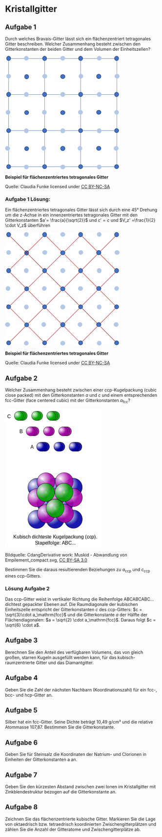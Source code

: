 <!--
author: Claudia Funke
email: claudia.funke@physik.tu-freiberg.de
title: Übung Struktur der Materie I, Arbeitsblatt 3

-->

# Kristallgitter
## Aufgabe 1
Durch welches Bravais-Gitter lässt sich ein flächenzentriert tetragonales Gitter beschreiben. Welcher Zusammenhang besteht zwischen den Gitterkonstanten der beiden Gitter und dem Volumen der Einheitszellen?

!["flächenzentriertes tetragonales Gitter"](media/flaechenzentriert_tetragonal.png)

 **Beispiel für flächenzentriertes tetragonales Gitter**
 
Quelle:  Claudia Funke licensed under [CC BY-NC-SA ](https://creativecommons.org/licenses/by-nc-sa/4.0/)

### Aufgabe 1 Lösung:
Ein flächenzentriertes tetragonales Gitter lässt sich durch eine 45° Drehung um die z-Achse in ein innenzentriertes tetragonales Gitter mit den Gitterkonstanten $a'= \frac{a}{\sqrt{2}}$ und
$c' = c$ und $V_z' =\frac{1}{2} \cdot V_z$ überführen


!["flächenzentriertes tetragonales Gitter"](media/flaechenzentriert-tetragonal2.png)

 **Beispiel für flächenzentriertes tetragonales Gitter**
 

 
Quelle:  Claudia Funke licensed under [CC BY-NC-SA ](https://creativecommons.org/licenses/by-nc-sa/4.0/)

## Aufgabe 2
Welcher Zusammenhang besteht zwischen einer ccp-Kugelpackung (cubic close packed) mit den Gitterkonstanten $a$ und $c$ und einem entsprechenden fcc-Gitter (face centered cubic) mit der Gitterkonstanten $a_\mathrm{fcc}$? 

![Ebenen-Stapelfolge  ccp-Gitter](media/ccpKugelpackung.png)


Bildquelle: CdangDerivative work: Muskid - Abwandlung von Empilement_compact.svg, [CC BY-SA 3.0](https://commons.wikimedia.org/w/index.php?curid=33976067) 

Bestimmen Sie die daraus resultierenden Beziehungen zu $a_\mathrm{ccp}$ und $c_\mathrm{ccp}$ eines ccp-Gitters.

### Lösung Aufgabe 2
Das ccp-Gitter weist in vertikaler Richtung die Reihenfolge ABCABCABC… dichtest gepackter Ebenen auf.
Die Raumdiagonale der kubischen Einheitszelle entspricht der
Gitterkonstanten $c$  des ccp-Gitters: $c = \sqrt{3}\cdot a_\mathrm{fcc}$  und die Gitterkonstante $a$ der Hälfte der Flächendiagonalen:  $a = \sqrt{2} \cdot a_\mathrm{fcc}$. 
Daraus folgt $c = \sqrt{6} \cdot a$.

## Aufgabe 3
Berechnen Sie den Anteil des verfügbaren Volumens, das von gleich großen, starren Kugeln ausgefüllt werden kann, für das kubisch-raumzentrierte Gitter und das Diamantgitter.
## Aufgabe 4
Geben Sie die Zahl der nächsten Nachbarn (Koordinationszahl) für ein fcc-, bcc- und hcp-Gitter an.
## Aufgabe 5
Silber hat ein fcc-Gitter. Seine Dichte beträgt 10,49 g/cm³ und die relative Atommasse 107,87. Bestimmen Sie die Gitterkonstante.
## Aufgabe 6
Geben Sie für Steinsalz die Koordinaten der Natrium- und Clorionen in Einheiten der Gitterkonstanten a an.

## Aufgabe 7
Geben Sie den kürzesten Abstand zwischen zwei Ionen im Kristallgitter mit Zinkblendestruktur bezogen auf die Gitterkonstante an.
## Aufgabe 8
Zeichnen Sie das flächenzentrierte kubische Gitter. Markieren Sie die Lage von oktaedrisch bzw. tetraedrisch koordinierten Zwischengitterplätzen und zählen Sie die Anzahl der Gitteratome und Zwischengitterplätze ab.


[def]: /media/flaechenzentriert_tetragonal.png
[def2]: media/flaechenzentriert_tetragonal2.png